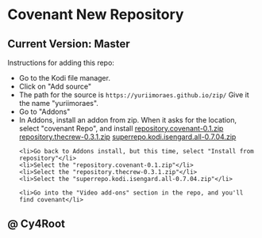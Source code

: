 # Covenant New Repository 
## Current Version: Master

Instructions for adding this repo:



<p align="left">
  <ul>
    <li>Go to the Kodi file manager.</li>
    <li>Click on "Add source"</li>
    <li>The path for the source is <code>https://yuriimoraes.github.io/zip/</code> Give it the name "yuriimoraes".</li>
    <li>Go to "Addons"</li>
    <li>In Addons, install an addon from zip.  When it asks for the location, select "covenant Repo", and install <a href="repository.covenant-0.1.zip">repository.covenant-0.1.zip</a>  <a href="repository.thecrew-0.3.1.zip">repository.thecrew-0.3.1.zip</a>  <a href="superrepo.kodi.isengard.all-0.7.04.zip">superrepo.kodi.isengard.all-0.7.04.zip</a>  </li>
    
    <li>Go back to Addons install, but this time, select "Install from repository"</li>
    <li>Select the "repository.covenant-0.1.zip"</li>
    <li>Select the "repository.thecrew-0.3.1.zip"</li>
    <li>Select the "superrepo.kodi.isengard.all-0.7.04.zip"</li>
    
    <li>Go into the "Video add-ons" section in the repo, and you'll find covenant</li>
  </ul>
</p>

## @ Cy4Root











